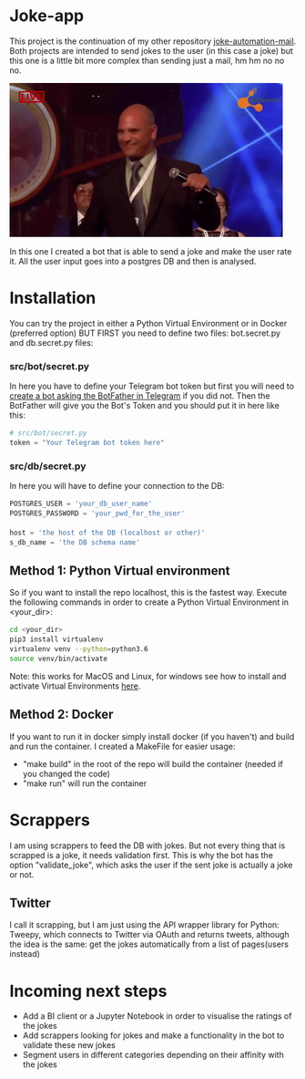# Joke-app
This project is the continuation of my other repository 
[joke-automation-mail](https://github.com/watxaut-alpha/joke-mail-automation "jokes in mails yay"). 
Both projects are intended to send jokes to the user (in this case a joke) but this one is 
a little bit more complex than sending just a mail, hm hm no no no. 

![He knows it's not the same](resources/hmhm.gif)

In this one I created a bot that is able to send a joke and make the user rate it. 
All the user input goes into a postgres DB and then is analysed.

# Installation
You can try the project in either a Python Virtual Environment or in Docker (preferred option)
BUT FIRST you need to define two files: bot.secret.py and db.secret.py files: 

### src/bot/secret.py
In here you have to define your Telegram bot token but first you will need to [create a bot 
asking the BotFather in Telegram](https://core.telegram.org/bots#3-how-do-i-create-a-bot "A bot for creating bots") if
you did not. Then the BotFather will give you the Bot's Token and you should put it in here like this:
```python
# src/bot/secret.py
token = "Your Telegram bot token here"
```

### src/db/secret.py
In here you will have to define your connection to the DB:
```python
POSTGRES_USER = 'your_db_user_name'
POSTGRES_PASSWORD = 'your_pwd_for_the_user'

host = 'the host of the DB (localhost or other)'
s_db_name = 'the DB schema name'  
```

## Method 1: Python Virtual environment
So if you want to install the repo localhost, this is the fastest way. Execute the following commands in order 
to create a Python Virtual Environment in <your_dir>:
```bash
cd <your_dir>
pip3 install virtualenv
virtualenv venv --python=python3.6
source venv/bin/activate
```
Note: this works for MacOS and Linux, for windows see how to install and activate Virtual 
Environments [here](https://virtualenv.pypa.io/en/latest/installation/).


## Method 2: Docker
If you want to run it in docker simply install docker (if you haven't) and build and run the container. 
I created a MakeFile for easier usage:
* "make build" in the root of the repo will build the container (needed if you changed the code)
* "make run" will run the container

# Scrappers
I am using scrappers to feed the DB with jokes. But not every thing that is scrapped is 
a joke, it needs validation first. This is why the bot has the option "validate_joke",
which asks the user if the sent joke is actually a joke or not.

## Twitter
I call it scrapping, but I am just using the API wrapper library for Python: Tweepy, which
connects to Twitter via OAuth and returns tweets, although the idea is the same: get the
jokes automatically from a list of pages(users instead)

### 

# Incoming next steps
* Add a BI client or a Jupyter Notebook in order to visualise the ratings of the jokes
* Add scrappers looking for jokes and make a functionality in the bot to validate 
these new jokes
* Segment users in different categories depending on their affinity with the jokes 
